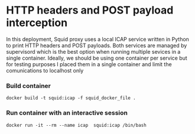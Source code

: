 # HTTP headers and POST payload interception #

In this deployment, Squid proxy uses a local ICAP service written in Python to print HTTP headers and POST payloads. Both services are managed by supervisord which is the best option when running multiple sevices in a single container. Ideally, we should be using one container per service but for testing purposes I placed them in a single container and limit the comunications to localhost only 


### Build container ###
`docker build -t squid:icap -f squid_docker_file .`

### Run container with an interactive session ### 
`docker run -it --rm --name icap  squid:icap /bin/bash`

